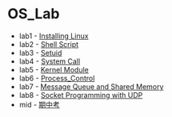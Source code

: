 # OS_Lab

* lab1 - [Installing Linux](<http://example.com/>)
* lab2 - [Shell Script](lab2)
* lab3 - [Setuid](<http://example.com/>)
* lab4 - [System Call](<http://example.com/>)
* lab5 - [Kernel Module](<http://example.com/>)
* lab6 - [Process_Control](<http://example.com/>)
* lab7 - [Message Queue and Shared Memory](<http://example.com/>)
* lab8 - [Socket Programming with UDP](<http://example.com/>)
* mid - [期中考](<http://example.com/>)

